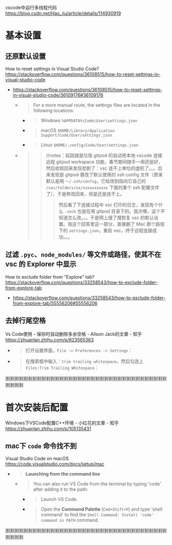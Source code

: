 
vscode中运行多线程代码 https://blog.csdn.net/Hao_jiu/article/details/114930919

# 基本设置

## 还原默认设置

How to reset settings in Visual Studio Code? https://stackoverflow.com/questions/36108515/how-to-reset-settings-in-visual-studio-code
- https://stackoverflow.com/questions/36108515/how-to-reset-settings-in-visual-studio-code/36109176#36109176
  * > For a more manual route, the settings files are located in the following locations:
    + > Windows `%APPDATA%\Code\User\settings.json`
    + > macOS `$HOME/Library/Application Support/Code/User/settings.json`
    + > Linux `$HOME/.config/Code/User/settings.json`
  * >> //notes：起因就是垃圾 gitpod 的自动用本地 vscode 连接远程 gitpod workspace 功能，春节期间随手一用还挺好，然后收假回来发现悲剧了：vsc 连不上单位的虚机了。。。后来发现是 gitpod 篡改了默认使用的 ssh config 文件（原来默认是用 `～/.ssh/config`，它给改到指向它自己的 `/var/folders/xx/xxxxxxxxxxx` 下面的某个 ssh 配置文件了），于是修改回来，但是还是连不上。
    >>> 然后看了下连接过程中 vsc 打印的日志，发现有个什么 `.sock` 也是在用 gitpod 目录下的。我次噢，这个不知道怎么改。。。于是网上搜了搜恢复 vsc 的默认设置。按这个回答里这一部分，直接删了 Mac 那个路径下的 `settings.json`，重启 vsc，终于远程连接成功。。。

## 过滤 `.pyc`、`node_modules/` 等文件或路径，使其不在 vsc 的 Explorer 中显示

How to exclude folder from "Explore" tab? https://stackoverflow.com/questions/33258543/how-to-exclude-folder-from-explore-tab
- https://stackoverflow.com/questions/33258543/how-to-exclude-folder-from-explore-tab/55556206#55556206

## 去掉行尾空格

Vs Code使用 - 保存时自动删除多余空格 - Ailson Jack的文章 - 知乎 https://zhuanlan.zhihu.com/p/623565363
- > 打开设置界面，`File -> Preferences -> Settings`：
- > 在搜索框中输入：`trim trailing whitespace`，然后勾选上 `Files:Trim Trailing Whitespace`：

:u5272::u5272::u5272::u5272::u5272::u5272::u5272::u5272::u5272::u5272::u5272::u5272::u5272::u5272::u5272::u5272::u5272::u5272::u5272::u5272::u5272::u5272::u5272::u5272::u5272::u5272::u5272::u5272::u5272::u5272::u5272::u5272::u5272::u5272::u5272::u5272::u5272::u5272::u5272::u5272:

# 首次安装后配置

Windows下VSCode配置C++环境 - 小红花的文章 - 知乎 https://zhuanlan.zhihu.com/p/105135431

## mac下 `code` 命令找不到

Visual Studio Code on macOS https://code.visualstudio.com/docs/setup/mac
- > **Launching from the command line**
  * > You can also run VS Code from the terminal by typing 'code' after adding it to the path:
    + > Launch VS Code.
    + > Open the **Command Palette** (`Cmd+Shift+P`) and type 'shell command' to find the `Shell Command: Install 'code' command in PATH` command.

:u5272::u5272::u5272::u5272::u5272::u5272::u5272::u5272::u5272::u5272::u5272::u5272::u5272::u5272::u5272::u5272::u5272::u5272::u5272::u5272::u5272::u5272::u5272::u5272::u5272::u5272::u5272::u5272::u5272::u5272::u5272::u5272::u5272::u5272::u5272::u5272::u5272::u5272::u5272::u5272:
